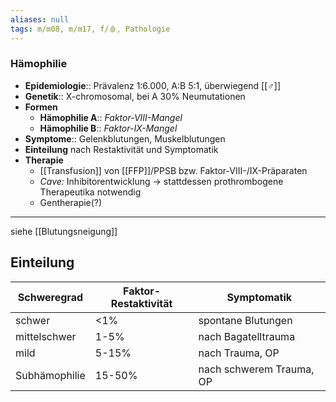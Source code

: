 ```yaml
---
aliases: null
tags: m/m08, m/m17, f/🩸, Pathologie
---
```

### Hämophilie
- **Epidemiologie**:: Prävalenz 1:6.000, A:B 5:1, überwiegend [[♂]] 
- **Genetik**:: X-chromosomal, bei A 30% Neumutationen
- **Formen**
	- **Hämophilie A**:: *Faktor-VIII-Mangel*
	- **Hämophilie B**:: *Faktor-IX-Mangel*
- **Symptome**:: Gelenkblutungen, Muskelblutungen
- **Einteilung** nach Restaktivität und Symptomatik
- **Therapie**
	- [[Transfusion]] von [[FFP]]/PPSB bzw. Faktor-VIII-/IX-Präparaten
	- *Cave:* Inhibitorentwicklung → stattdessen prothrombogene Therapeutika notwendig
	- Gentherapie(?)
---
siehe [[Blutungsneigung]]

## Einteilung
Schweregrad|Faktor-Restaktivität|Symptomatik
-|-|-
schwer|<1%|spontane Blutungen
mittelschwer|1-5%|nach Bagatelltrauma
mild|5-15%|nach Trauma, OP
Subhämophilie|15-50%|nach schwerem Trauma, OP